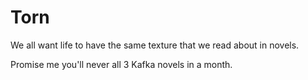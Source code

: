 # Torn
 
We all want life to have the same texture that we read about in novels.

Promise me you'll never all 3 Kafka novels in a month.
